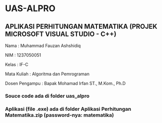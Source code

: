 # UAS-ALPRO

## APLIKASI PERHITUNGAN MATEMATIKA (PROJEK MICROSOFT VISUAL STUDIO - C++)

Nama           : Muhammad Fauzan Ashshidiq

NIM            : 1237050051

Kelas          : IF-C

Mata Kuliah    : Algoritma dan Pemrograman

Dosen Pengampu : Bapak Mohamad Irfan ST., M.Kom., Ph.D

### Souce code ada di folder uas_alpro

### Aplikasi (file .exe) ada di folder Aplikasi Perhitungan Matematika.zip (password-nya: matematika)
